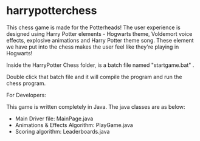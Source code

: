 # harrypotterchess
This chess game is made for the Potterheads! The user experience is designed using Harry Potter elements - Hogwarts theme, Voldemort voice effects, explosive animations and Harry Potter theme song. These element we have put into the chess makes the user feel like they're playing in Hogwarts!

Inside the HarryPotter Chess folder, 
is a batch file named "startgame.bat" .

Double click that batch file and it will compile the program and run
the chess program.

For Developers:

This game is written completely in Java. The java classes are as below:
<ul>
<li>Main Driver file: MainPage.java </li>
<li>Animations & Effects Algorithm: PlayGame.java</li>
<li>Scoring algorithm: Leaderboards.java</li>
</ul>





